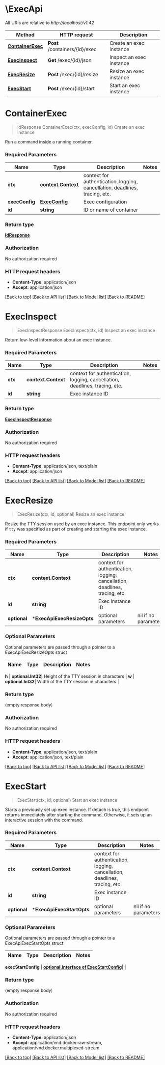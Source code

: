# \ExecApi

All URIs are relative to *http://localhost/v1.42*

Method | HTTP request | Description
------------- | ------------- | -------------
[**ContainerExec**](ExecApi.md#ContainerExec) | **Post** /containers/{id}/exec | Create an exec instance
[**ExecInspect**](ExecApi.md#ExecInspect) | **Get** /exec/{id}/json | Inspect an exec instance
[**ExecResize**](ExecApi.md#ExecResize) | **Post** /exec/{id}/resize | Resize an exec instance
[**ExecStart**](ExecApi.md#ExecStart) | **Post** /exec/{id}/start | Start an exec instance


# **ContainerExec**
> IdResponse ContainerExec(ctx, execConfig, id)
Create an exec instance

Run a command inside a running container.

### Required Parameters

Name | Type | Description  | Notes
------------- | ------------- | ------------- | -------------
 **ctx** | **context.Context** | context for authentication, logging, cancellation, deadlines, tracing, etc.
  **execConfig** | [**ExecConfig**](ExecConfig.md)| Exec configuration | 
  **id** | **string**| ID or name of container | 

### Return type

[**IdResponse**](IdResponse.md)

### Authorization

No authorization required

### HTTP request headers

 - **Content-Type**: application/json
 - **Accept**: application/json

[[Back to top]](#) [[Back to API list]](../README.md#documentation-for-api-endpoints) [[Back to Model list]](../README.md#documentation-for-models) [[Back to README]](../README.md)

# **ExecInspect**
> ExecInspectResponse ExecInspect(ctx, id)
Inspect an exec instance

Return low-level information about an exec instance.

### Required Parameters

Name | Type | Description  | Notes
------------- | ------------- | ------------- | -------------
 **ctx** | **context.Context** | context for authentication, logging, cancellation, deadlines, tracing, etc.
  **id** | **string**| Exec instance ID | 

### Return type

[**ExecInspectResponse**](ExecInspectResponse.md)

### Authorization

No authorization required

### HTTP request headers

 - **Content-Type**: application/json, text/plain
 - **Accept**: application/json

[[Back to top]](#) [[Back to API list]](../README.md#documentation-for-api-endpoints) [[Back to Model list]](../README.md#documentation-for-models) [[Back to README]](../README.md)

# **ExecResize**
> ExecResize(ctx, id, optional)
Resize an exec instance

Resize the TTY session used by an exec instance. This endpoint only works if `tty` was specified as part of creating and starting the exec instance. 

### Required Parameters

Name | Type | Description  | Notes
------------- | ------------- | ------------- | -------------
 **ctx** | **context.Context** | context for authentication, logging, cancellation, deadlines, tracing, etc.
  **id** | **string**| Exec instance ID | 
 **optional** | ***ExecApiExecResizeOpts** | optional parameters | nil if no parameters

### Optional Parameters
Optional parameters are passed through a pointer to a ExecApiExecResizeOpts struct

Name | Type | Description  | Notes
------------- | ------------- | ------------- | -------------

 **h** | **optional.Int32**| Height of the TTY session in characters | 
 **w** | **optional.Int32**| Width of the TTY session in characters | 

### Return type

 (empty response body)

### Authorization

No authorization required

### HTTP request headers

 - **Content-Type**: application/json, text/plain
 - **Accept**: application/json, text/plain

[[Back to top]](#) [[Back to API list]](../README.md#documentation-for-api-endpoints) [[Back to Model list]](../README.md#documentation-for-models) [[Back to README]](../README.md)

# **ExecStart**
> ExecStart(ctx, id, optional)
Start an exec instance

Starts a previously set up exec instance. If detach is true, this endpoint returns immediately after starting the command. Otherwise, it sets up an interactive session with the command. 

### Required Parameters

Name | Type | Description  | Notes
------------- | ------------- | ------------- | -------------
 **ctx** | **context.Context** | context for authentication, logging, cancellation, deadlines, tracing, etc.
  **id** | **string**| Exec instance ID | 
 **optional** | ***ExecApiExecStartOpts** | optional parameters | nil if no parameters

### Optional Parameters
Optional parameters are passed through a pointer to a ExecApiExecStartOpts struct

Name | Type | Description  | Notes
------------- | ------------- | ------------- | -------------

 **execStartConfig** | [**optional.Interface of ExecStartConfig**](ExecStartConfig.md)|  | 

### Return type

 (empty response body)

### Authorization

No authorization required

### HTTP request headers

 - **Content-Type**: application/json
 - **Accept**: application/vnd.docker.raw-stream, application/vnd.docker.multiplexed-stream

[[Back to top]](#) [[Back to API list]](../README.md#documentation-for-api-endpoints) [[Back to Model list]](../README.md#documentation-for-models) [[Back to README]](../README.md)


